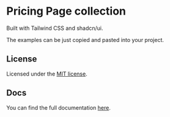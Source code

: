 # Pricing Page collection

Built with Tailwind CSS and shadcn/ui.

The examples can be just copied and pasted into your project.

## License

Licensed under the [MIT license](/LICENSE.md).

## Docs

You can find the full documentation [here](https://pricing-pages-collection.vercel.app/).

